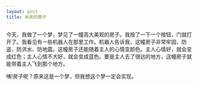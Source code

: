 ```yaml
---
layout: post
title: 未来的房子
---
```



今天，我做了一个梦，梦见了一幢高大美观的房子。我按了一下一个按钮，门就打开了。我看见有一些机器人在那里工作。机器人告诉我，这幢房子非常牢固，防盗、防洪水、防地震。这幢房子还能随着主人的心情变颜色。主人心情好，就会变成红色；主人心情不大好，就会变成蓝色。要是主人去了很远的地方，这幢房子就能带着主人飞到那个地方。

咦!房子呢？原来这是一个梦，但我想这个梦一定会实现。
